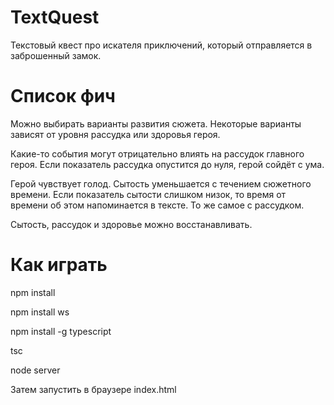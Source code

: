 # TextQuest
Текстовый квест про искателя приключений, который отправляется в заброшенный замок.

# Список фич
Можно выбирать варианты развития сюжета. Некоторые варианты зависят от уровня рассудка или здоровья героя.

Какие-то события могут отрицательно влиять на рассудок главного героя. Если показатель рассудка опустится до нуля, герой сойдёт с ума.

Герой чувствует голод. Сытость уменьшается с течением сюжетного времени. Если показатель сытости слишком низок, то время от времени об этом напоминается в тексте. То же самое с рассудком.

Сытость, рассудок и здоровье можно восстанавливать.


# Как играть
npm install

npm install ws

npm install -g typescript

tsc

node server

Затем запустить в браузере index.html

